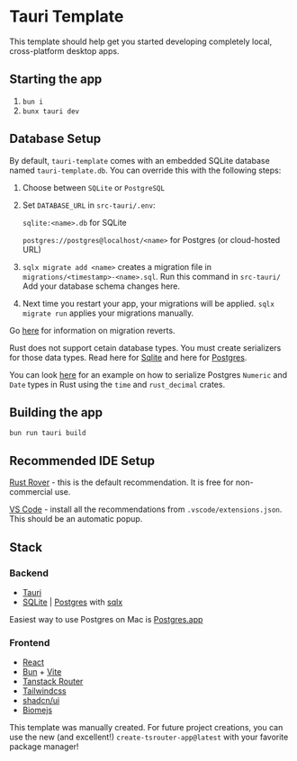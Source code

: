 # Tauri Template

This template should help get you started developing completely local, cross-platform desktop apps.

## Starting the app

1. `bun i`
2. `bunx tauri dev`

## Database Setup

By default, `tauri-template` comes with an embedded SQLite database named `tauri-template.db`.
You can override this with the following steps:

1. Choose between `SQLite` or `PostgreSQL`
2. Set `DATABASE_URL` in `src-tauri/.env`:

   `sqlite:<name>.db` for SQLite

   `postgres://postgres@localhost/<name>` for Postgres (or cloud-hosted URL)

1. `sqlx migrate add <name>` creates a migration file in `migrations/<timestamp>-<name>.sql`. Run this command in `src-tauri/` Add your database schema changes here. 
2. Next time you restart your app, your migrations will be applied. `sqlx migrate run` applies your migrations manually. 

Go [here](https://github.com/launchbadge/sqlx/blob/main/sqlx-cli/README.md#reverting-migrations) for information on migration reverts.

Rust does not support cetain database types. You must create serializers for those data types.
Read here for [Sqlite](https://docs.rs/sqlx/latest/sqlx/sqlite/types/) and here for [Postgres](https://docs.rs/sqlx/latest/sqlx/postgres/types/index.html).

You can look [here](https://github.com/shouryan01/weekability/blob/267f160b8ff751fe193beda9bc11a1d23b6a3c44/src-tauri/src/db/schema.rs) for an example on how to serialize Postgres `Numeric` and `Date` types in Rust using the `time` and `rust_decimal` crates.

## Building the app

`bun run tauri build`

## Recommended IDE Setup

[Rust Rover](https://www.jetbrains.com/rust/) - this is the default recommendation. It is free for non-commercial use.

[VS Code](https://code.visualstudio.com/) - install all the recommendations from `.vscode/extensions.json`. This should be an automatic popup.

## Stack

### Backend
- [Tauri](http://tauri.app/)
- [SQLite](https://www.sqlite.org) | [Postgres](https://www.postgresql.org) with [sqlx](https://github.com/launchbadge/sqlx)

Easiest way to use Postgres on Mac is [Postgres.app](https://postgresapp.com)

### Frontend
- [React](http://react.dev/)
- [Bun](https://bun.sh) + [Vite](https://vite.dev)
- [Tanstack Router](https://tanstack.com/router/latest)
- [Tailwindcss](https://tailwindcss.com)
- [shadcn/ui](https://ui.shadcn.com)
- [Biomejs](https://biomejs.dev)

This template was manually created. For future project creations, you can use the new (and excellent!) `create-tsrouter-app@latest` with your favorite package manager!

